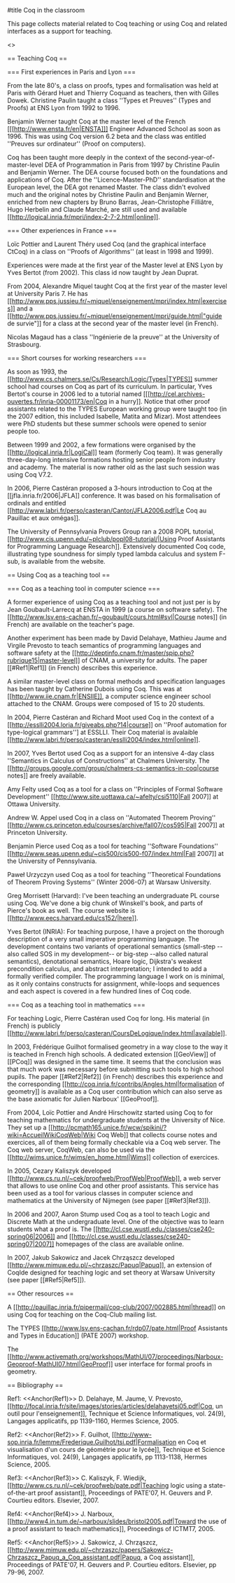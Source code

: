 #title Coq in the classroom

This page collects material related to Coq teaching or using Coq and related interfaces as a support for teaching.

<<TableOfContents>>

== Teaching Coq ==

=== First experiences in Paris and Lyon ===

From the late 80's, a class on proofs, types and formalisation was held at Paris with Gérard Huet and Thierry Coquand as teachers, then with Gilles Dowek. Christine Paulin taught a class ''Types et Preuves'' (Types and Proofs) at ENS Lyon from 1992 to 1996.

Benjamin Werner taught Coq at the master level of the French [[[http://www.ensta.fr/en|ENSTA]]] Engineer Advanced School as soon as 1996. This was using Coq version 6.2 beta and the class was entitled ''Preuves sur ordinateur'' (Proof on computers).

Coq has been taught more deeply in the context of the second-year-of-master-level DEA of Programmation in Paris from 1997 by Christine Paulin and Benjamin Werner. The DEA course focused both on the foundations and applications of Coq. After the ''Licence-Master-PhD'' standardisation at the European level, the DEA got renamed Master. The class didn't evolved much and the original notes by Christine Paulin and Benjamin Werner, enriched from new chapters by Bruno Barras, Jean-Christophe Filliâtre, Hugo Herbelin and Claude Marché, are still used and available [[http://logical.inria.fr/mpri/index-2-7-2.html|online]].

=== Other experiences in France ===

Loïc Pottier and Laurent Théry used Coq (and the graphical interface CtCoq) in a class on ''Proofs of Algorithms'' (at least in 1998 and 1999).

Experiences were made at the first year of the Master level at ENS Lyon by Yves Bertot (from 2002). This class id now taught by Jean Duprat.

From 2004, Alexandre Miquel taught Coq at the first year of the master level at University Paris 7.  He has [[http://www.pps.jussieu.fr/~miquel/enseignement/mpri/index.html|exercises]] and a [[http://www.pps.jussieu.fr/~miquel/enseignement/mpri/guide.html|"guide de survie"]] for a class at the second year of the master level (in French).

Nicolas Magaud has a class ''Ingénierie de la preuve'' at the University of Strasbourg.

=== Short courses for working researchers ===

As soon as 1993, the [[http://www.cs.chalmers.se/Cs/Research/Logic/Types|TYPES]] summer school had courses on Coq as part of its curriculum. In particular, Yves Bertot's course in 2006 led to a tutorial named   [[[http://cel.archives-ouvertes.fr/inria-00001173/en|Coq in a hurry]]. Notice that other proof assistants related to the TYPES European working group were taught too (in the 2007 edition, this included Isabelle, Matita and Mizar). Most attendees were PhD students but these summer schools were opened to senior people too.

Between 1999 and 2002, a few formations were organised by the [[http://logical.inria.fr|LogiCal]] team (formerly Coq team). It was generally three-day-long intensive formations hosting senior people from industry and academy. The material is now rather old as the last such session was using Coq V7.2.

In 2006, Pierre Castéran proposed a 3-hours introduction to Coq at the [[jfla.inria.fr/2006|JFLA]] conference. It was based on his formalisation of ordinals and entitled [[http://www.labri.fr/perso/casteran/Cantor/JFLA2006.pdf|Le Coq au Pauillac et aux omégas]].

The University of Pennsylvania Provers Group ran a 2008 POPL tutorial, [[http://www.cis.upenn.edu/~plclub/popl08-tutorial/|Using Proof Assistants for Programming Language Research]].  Extensively documented Coq code, illustrating type soundness for simply typed lambda calculus and system F-sub, is available from the website.

== Using Coq as a teaching tool ==

=== Coq as a teaching tool in computer science ===

A former experience of using Coq as a teaching tool and not just per is by Jean Goubault-Larrecq at ENSTA in 1999 (a course on software safety).  The [[http://www.lsv.ens-cachan.fr/~goubault/cours.html#svl|Course notes]] (in French) are available on the teacher's page. 

Another experiment has been made by David Delahaye, Mathieu Jaume and Virgile Prevosto to teach semantics of programming languages and software safety at the [[http://deptinfo.cnam.fr/master/spip.php?rubrique15|master-level]] of CNAM, a university for adults.  The paper [[#Ref1|Ref1]] (in French) describes this experience.

A similar master-level class on formal methods and specification languages has been taught by Catherine Dubois using Coq. This was at [[http://www.iie.cnam.fr|ENSIIE]], a computer science engineer school attached to the CNAM. Groups were composed of 15 to 20 students.

In 2004, Pierre Castéran and Richard Moot used Coq in the context of a [[http://esslli2004.loria.fr/giveabs.php?14|course]] on ''Proof automation for type-logical grammars''] at ESSLLI. Their Coq material is avalaible [[http://www.labri.fr/perso/casteran/esslli2004/index.html|online]].

In 2007, Yves Bertot used Coq as a support for an intensive 4-day class ''Semantics in Calculus of Constructions'' at Chalmers University. The [[http://groups.google.com/group/chalmers-cs-semantics-in-coq|course notes]] are freely available.

Amy Felty used Coq as a tool for a class on ''Principles of Formal Software Development'' [[http://www.site.uottawa.ca/~afelty/csi5110|Fall 2007]] at Ottawa University.

Andrew W. Appel used Coq in a class on ''Automated Theorem Proving'' [[http://www.cs.princeton.edu/courses/archive/fall07/cos595|Fall 2007]] at Princeton University.

Benjamin Pierce used Coq as a tool for teaching ''Software Foundations'' [[http://www.seas.upenn.edu/~cis500/cis500-f07/index.html|Fall 2007]] at the University of Pennsylvania.

Paweł Urzyczyn used Coq as a tool for teaching ''Theoretical Foundations of Theorem Proving Systems'' (Winter 2006-07) at Warsaw University.

Greg Morrisett (Harvard): I've been teaching an undergraduate PL course using Coq. We've done a big chunk of Winskell's book, and parts of Pierce's book as well. The course website is [[http://www.eecs.harvard.edu/cs152/|here]]. 

Yves Bertot (INRIA): For teaching purpose, I have a project on the thorough description of a very small imperative programming language. The development contains two variants of operational semantics (small-step --also called SOS in my development-- or big-step --also called natural semantics), denotational semantics, Hoare logic, Dijkstra's weakest precondition calculus, and abstract interpretation; I intended to add a formally verified compiler. The programming language I work on is minimal, as it only contains constructs for assignment, while-loops and sequences and each aspect is covered in a few hundred lines of Coq code.

=== Coq as a teaching tool in mathematics ===

For teaching Logic, Pierre Castéran used Coq for long. His material (in French) is publicly [[http://www.labri.fr/perso/casteran/CoursDeLogique/index.html|available]].

In 2003, Frédérique Guilhot formalised geometry in a way close to the way it is teached in French high schools. A dedicated extension [[GeoView]] of [[PCoq]] was designed in the same time.  It seems that the conclusion was that much work was necessary before submitting such tools to high school pupils. The paper [[#Ref2|Ref2]] (in French) describes this experience and the corresponding [[http://coq.inria.fr/contribs/Angles.html|formalisation of geometry]] is available as a Coq user contribution which can also serve as the base axiomatic for Julien Narboux' [[GeoProof]].

From 2004, Loïc Pottier and André Hirschowitz started using Coq to for teaching mathematics for undergraduate students at the University of Nice. They set up a [[http://pcmath165.unice.fr/wcw/spikini/?wiki=AccueilWikiCoqWeb|Wiki Coq Web]] that collects course notes and exercices, all of them being formally checkable via a Coq web server. The Coq web server, CoqWeb, can also be used via the [[http://wims.unice.fr/wims/en_home.html|Wims]] collection of exercices.

In 2005, Cezary Kaliszyk developed [[http://www.cs.ru.nl/~cek/proofweb/ProofWeb|ProofWeb]], a web server that allows to use online Coq and other proof assistants. This service has been used as a tool for various classes in computer science and mathematics at the University of Nijmegen (see paper [[#Ref3|Ref3]]).

In 2006 and 2007, Aaron Stump used Coq as a tool to teach Logic and Discrete Math at the undergraduate level. One of the objective was to learn students what a proof is. The [[http://cl.cse.wustl.edu./classes/cse240-spring06|2006]] and [[http://cl.cse.wustl.edu./classes/cse240-spring07|2007]] homepages of the class are available online.

In 2007, Jakub Sakowicz and Jacek Chrząszcz developed [[http://www.mimuw.edu.pl/~chrzaszc/Papuq|Papuq]], an extension of CoqIde designed for teaching logic and set theory at Warsaw University (see paper [[#Ref5|Ref5]]).

== Other resources ==

A [[http://pauillac.inria.fr/pipermail/coq-club/2007/002885.html|thread]] on using Coq for teaching on the Coq-Club mailing list.

The TYPES [[http://www.lsv.ens-cachan.fr/rdp07/pate.html|Proof Assistants and Types in Education]] (PATE 2007) workshop.

The [[http://www.activemath.org/workshops/MathUI/07/proceedings/Narboux-Geoproof-MathUI07.html|GeoProof]] user interface for formal proofs in geometry.

== Bibliography ==

Ref1: <<Anchor(Ref1)>> D. Delahaye, M. Jaume, V. Prevosto, [[http://focal.inria.fr/site/images/stories/articles/delahayetsi05.pdf|Coq, un outil pour l'enseignement]], Technique et Science Informatiques, vol. 24(9), Langages applicatifs, pp&nbsp;1139-1160, Hermes Science, 2005.

Ref2: <<Anchor(Ref2)>> F. Guilhot, [[http://www-sop.inria.fr/lemme/Frederique.Guilhot/tsi.pdf|Formalisation en Coq et visualisation d'un cours de géométrie pour le lycée]], Technique et Science Informatiques, vol. 24(9), Langages applicatifs, pp&nbsp;1113-1138, Hermes Science, 2005.

Ref3: <<Anchor(Ref3)>> C. Kaliszyk, F. Wiedijk, [[http://www.cs.ru.nl/~cek/proofweb/pate.pdf|Teaching logic using a state-of-the-art proof assistant]], Proceedings of PATE'07, H. Geuvers and P. Courtieu editors. Elsevier, 2007.

Ref4: <<Anchor(Ref4)>> J. Narboux, [[http://www4.in.tum.de/~narboux/slides/bristol2005.pdf|Toward the use of a proof assistant to teach mathematics]], Proceedings of ICTMT7, 2005.

Ref5: <<Anchor(Ref5)>> J. Sakowicz, J. Chrząszcz, [[http://www.mimuw.edu.pl/~chrzaszc/papers/Sakowicz-Chrzaszcz_Papuq_a_Coq_assistant.pdf|Papuq, a Coq assistant]], Proceedings of PATE'07, H. Geuvers and P. Courtieu editors. Elsevier, pp 79-96, 2007.
